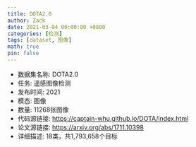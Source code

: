 ```yaml
---
title: DOTA2.0
author: Zack
date: 2021-03-04 00:00:00 +0800
categories: [检测]
tags: [dataset, 图像]
math: true
pin: false
---
```

- 数据集名称: DOTA2.0
- 任务: 遥感图像检测
- 发布时间: 2021
- 模态: 图像
- 数量: 11268张图像
- 代码源链接: https://captain-whu.github.io/DOTA/index.html
- 论文源链接: https://arxiv.org/abs/1711.10398
- 详细描述:  18类，共1,793,658个目标
